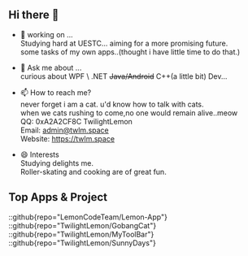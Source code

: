 ## Hi there 👋
 - 🔭 working on ...  
     Studying hard at UESTC... aiming for a more promising future.  
     some tasks of my own apps..(thought i have little time to do that.)
 - 💬 Ask me about ...  
     curious about WPF \\ .NET  ~~Java/Android~~  C++(a little bit) Dev...
     
 - 📫 How to reach me?  
     never forget i am a cat. u'd know how to talk with cats.  
     when we cats rushing to come,no one would remain alive..meow  
     QQ: 0xA2A2CF8C TwilightLemon  
     Email: admin@twlm.space  
     Website: https://twlm.space
 - 😄 Interests  
     Studying delights me.  
     Roller-skating and cooking are of great fun.  

## Top Apps & Project
::github{repo="LemonCodeTeam/Lemon-App"}
::github{repo="TwilightLemon/GobangCat"}
::github{repo="TwilightLemon/MyToolBar"}
::github{repo="TwilightLemon/SunnyDays"}
